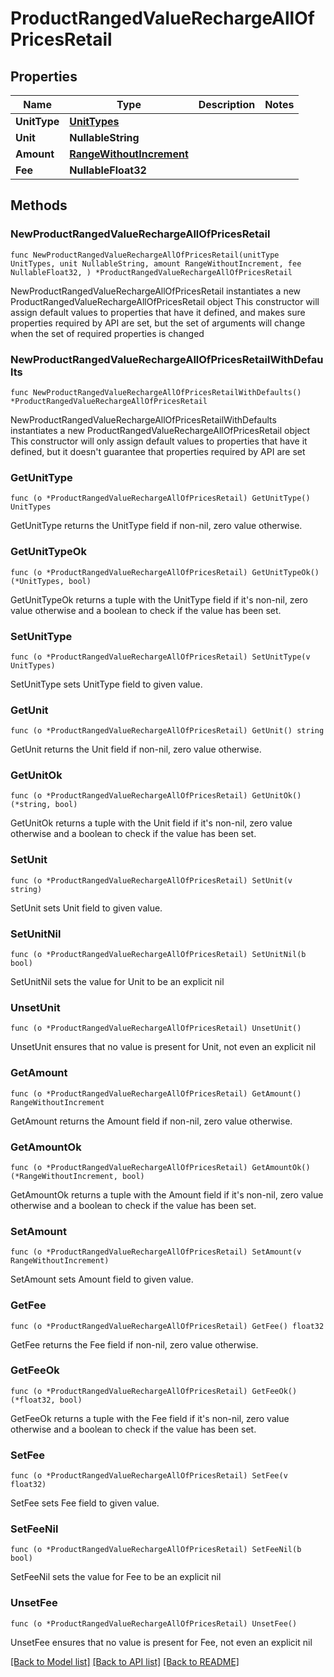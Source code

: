 # ProductRangedValueRechargeAllOfPricesRetail

## Properties

Name | Type | Description | Notes
------------ | ------------- | ------------- | -------------
**UnitType** | [**UnitTypes**](UnitTypes.md) |  | 
**Unit** | **NullableString** |  | 
**Amount** | [**RangeWithoutIncrement**](RangeWithoutIncrement.md) |  | 
**Fee** | **NullableFloat32** |  | 

## Methods

### NewProductRangedValueRechargeAllOfPricesRetail

`func NewProductRangedValueRechargeAllOfPricesRetail(unitType UnitTypes, unit NullableString, amount RangeWithoutIncrement, fee NullableFloat32, ) *ProductRangedValueRechargeAllOfPricesRetail`

NewProductRangedValueRechargeAllOfPricesRetail instantiates a new ProductRangedValueRechargeAllOfPricesRetail object
This constructor will assign default values to properties that have it defined,
and makes sure properties required by API are set, but the set of arguments
will change when the set of required properties is changed

### NewProductRangedValueRechargeAllOfPricesRetailWithDefaults

`func NewProductRangedValueRechargeAllOfPricesRetailWithDefaults() *ProductRangedValueRechargeAllOfPricesRetail`

NewProductRangedValueRechargeAllOfPricesRetailWithDefaults instantiates a new ProductRangedValueRechargeAllOfPricesRetail object
This constructor will only assign default values to properties that have it defined,
but it doesn't guarantee that properties required by API are set

### GetUnitType

`func (o *ProductRangedValueRechargeAllOfPricesRetail) GetUnitType() UnitTypes`

GetUnitType returns the UnitType field if non-nil, zero value otherwise.

### GetUnitTypeOk

`func (o *ProductRangedValueRechargeAllOfPricesRetail) GetUnitTypeOk() (*UnitTypes, bool)`

GetUnitTypeOk returns a tuple with the UnitType field if it's non-nil, zero value otherwise
and a boolean to check if the value has been set.

### SetUnitType

`func (o *ProductRangedValueRechargeAllOfPricesRetail) SetUnitType(v UnitTypes)`

SetUnitType sets UnitType field to given value.


### GetUnit

`func (o *ProductRangedValueRechargeAllOfPricesRetail) GetUnit() string`

GetUnit returns the Unit field if non-nil, zero value otherwise.

### GetUnitOk

`func (o *ProductRangedValueRechargeAllOfPricesRetail) GetUnitOk() (*string, bool)`

GetUnitOk returns a tuple with the Unit field if it's non-nil, zero value otherwise
and a boolean to check if the value has been set.

### SetUnit

`func (o *ProductRangedValueRechargeAllOfPricesRetail) SetUnit(v string)`

SetUnit sets Unit field to given value.


### SetUnitNil

`func (o *ProductRangedValueRechargeAllOfPricesRetail) SetUnitNil(b bool)`

 SetUnitNil sets the value for Unit to be an explicit nil

### UnsetUnit
`func (o *ProductRangedValueRechargeAllOfPricesRetail) UnsetUnit()`

UnsetUnit ensures that no value is present for Unit, not even an explicit nil
### GetAmount

`func (o *ProductRangedValueRechargeAllOfPricesRetail) GetAmount() RangeWithoutIncrement`

GetAmount returns the Amount field if non-nil, zero value otherwise.

### GetAmountOk

`func (o *ProductRangedValueRechargeAllOfPricesRetail) GetAmountOk() (*RangeWithoutIncrement, bool)`

GetAmountOk returns a tuple with the Amount field if it's non-nil, zero value otherwise
and a boolean to check if the value has been set.

### SetAmount

`func (o *ProductRangedValueRechargeAllOfPricesRetail) SetAmount(v RangeWithoutIncrement)`

SetAmount sets Amount field to given value.


### GetFee

`func (o *ProductRangedValueRechargeAllOfPricesRetail) GetFee() float32`

GetFee returns the Fee field if non-nil, zero value otherwise.

### GetFeeOk

`func (o *ProductRangedValueRechargeAllOfPricesRetail) GetFeeOk() (*float32, bool)`

GetFeeOk returns a tuple with the Fee field if it's non-nil, zero value otherwise
and a boolean to check if the value has been set.

### SetFee

`func (o *ProductRangedValueRechargeAllOfPricesRetail) SetFee(v float32)`

SetFee sets Fee field to given value.


### SetFeeNil

`func (o *ProductRangedValueRechargeAllOfPricesRetail) SetFeeNil(b bool)`

 SetFeeNil sets the value for Fee to be an explicit nil

### UnsetFee
`func (o *ProductRangedValueRechargeAllOfPricesRetail) UnsetFee()`

UnsetFee ensures that no value is present for Fee, not even an explicit nil

[[Back to Model list]](../README.md#documentation-for-models) [[Back to API list]](../README.md#documentation-for-api-endpoints) [[Back to README]](../README.md)


